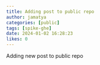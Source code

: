 ```yaml
---
title: Adding post to public repo
author: jamatya
categories: [public]
tags: [spike-ghe]
date: 2024-01-02 16:28:23 
likes: 0
---
```


Adding new post to public repo
